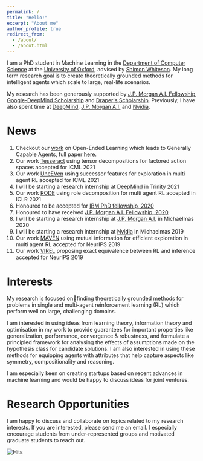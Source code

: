```yaml
---
permalink: /
title: "Hello!"
excerpt: "About me"
author_profile: true
redirect_from:
  - /about/
  - /about.html
---
```


I am a PhD student in Machine Learning in the [Department of Computer Science](https://www.cs.ox.ac.uk/) at the [University of Oxford](https://www.ox.ac.uk/), advised by [Shimon Whiteson](https://www.cs.ox.ac.uk/people/shimon.whiteson/). My long term research goal is to create theoretically grounded methods for intelligent agents which scale to large, real-life scenarios.

My research has been generously supported by [J.P. Morgan A.I. Fellowship](https://www.jpmorgan.com/insights/technology/artificial-intelligence/awards/phd-fellowship-award-recipients-2020), [Google-DeepMind Scholarship](https://deepmind.com/scholarships) and [Draper's Scholarship](https://thedrapers.co.uk/fellowship/). Previously, I have also spent time at [DeepMind](https://deepmind.com), [J.P. Morgan A.I.](https://www.jpmorgan.com/technology/artificial-intelligence) and [Nvidia](https://www.nvidia.com/en-us/research/).

News
======
1. Checkout our [work](https://deepmind.com/research/publications/2021/open-ended-learning-leads-to-generally-capable-agents) on Open-Ended Learning which leads to Generally Capable Agents, full paper [here](http://anuj-mahajan.github.io/files/OEL_Paper_2021.pdf).
1. Our work [Tesseract](https://arxiv.org/pdf/2106.00136.pdf) using tensor decompositions for factored action spaces accepted for ICML 2021
1. Our work [UneEVen](https://arxiv.org/pdf/2010.02974.pdf) using successor features for exploration in multi agent RL accepted for ICML 2021
1. I will be starting a research internship at [DeepMind](https://deepmind.com) in Trinity 2021
1. Our work [RODE](https://arxiv.org/pdf/2010.01523.pdf) using role decomposition for multi agent RL accepted in ICLR 2021
1. Honoured to be accepted for [IBM PhD fellowship, 2020](https://www.research.ibm.com/university/awards/fellowships.html)
1. Honoured to have received [J.P. Morgan A.I. Fellowship, 2020](https://www.jpmorgan.com/insights/technology/artificial-intelligence/awards/phd-fellowship-award-recipients-2020)
1. I will be starting a research internship at [J.P. Morgan A.I.](https://www.jpmorgan.com/technology/artificial-intelligence) in Michaelmas 2020
1. I will be starting a research internship at [Nvidia](https://www.nvidia.com/en-us/research/) in Michaelmas 2019
1. Our work [MAVEN](https://arxiv.org/pdf/1910.07483.pdf) using mutual information for efficient exploration in multi agent RL accepted for NeurIPS 2019
1. Our work [VIREL](http://papers.nips.cc/paper/8934-virel-a-variational-inference-framework-for-reinforcement-learning.pdf) proposing exact equivalence between RL and inference accepted for NeurIPS 2019

Interests
======
My research is focused onfinding theoretically grounded methods for problems in single and multi-agent reinforcement learning (RL) which perform well on large, challenging domains.

I am interested in using ideas from learning theory, information theory and optimisation in my work to provide guarantees for important properties like generalization, performance, convergence & robustness, and formulate a principled framework for analysing the effects of assumptions made on the hypothesis class for candidate solutions. I am also interested in using these methods for equipping agents with attributes that help capture aspects like symmetry, compositionality and reasoning.

I am especially keen on creating startups based on recent advances in machine learning and would be happy to discuss ideas for joint ventures.

Research Opportunities
======
I am happy to discuss and collaborate on topics related to my research interests. If you are interested, please send me an email. I especially encourage students from under-represented groups and motivated graduate students to reach out.


<img src="https://hitcounter.pythonanywhere.com/count/tag.svg" alt="Hits">

